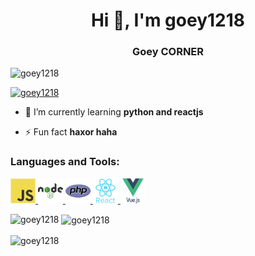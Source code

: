 <h1 align="center">Hi 👋, I'm goey1218</h1>
<h3 align="center">Goey CORNER</h3>

<p align="left"> <img src="https://komarev.com/ghpvc/?username=goey1218&label=Profile%20views&color=0e75b6&style=flat" alt="goey1218" /> </p>

<p align="left"> <a href="https://github.com/ryo-ma/github-profile-trophy"><img src="https://github-profile-trophy.vercel.app/?username=goey1218" alt="goey1218" /></a> </p>

- 🌱 I’m currently learning **python and reactjs**

- ⚡ Fun fact **haxor haha**

<p align="left">
</p>

<h3 align="left">Languages and Tools:</h3>
<p align="left"> <a href="https://developer.mozilla.org/en-US/docs/Web/JavaScript" target="_blank" rel="noreferrer"> <img src="https://raw.githubusercontent.com/devicons/devicon/master/icons/javascript/javascript-original.svg" alt="javascript" width="40" height="40"/> </a> <a href="https://nodejs.org" target="_blank" rel="noreferrer"> <img src="https://raw.githubusercontent.com/devicons/devicon/master/icons/nodejs/nodejs-original-wordmark.svg" alt="nodejs" width="40" height="40"/> </a> <a href="https://www.php.net" target="_blank" rel="noreferrer"> <img src="https://raw.githubusercontent.com/devicons/devicon/master/icons/php/php-original.svg" alt="php" width="40" height="40"/> </a> <a href="https://reactjs.org/" target="_blank" rel="noreferrer"> <img src="https://raw.githubusercontent.com/devicons/devicon/master/icons/react/react-original-wordmark.svg" alt="react" width="40" height="40"/> </a> <a href="https://vuejs.org/" target="_blank" rel="noreferrer"> <img src="https://raw.githubusercontent.com/devicons/devicon/master/icons/vuejs/vuejs-original-wordmark.svg" alt="vuejs" width="40" height="40"/> </a> </p>

<p><img align="left" src="https://github-readme-stats.vercel.app/api/top-langs?username=goey1218&show_icons=true&locale=en&layout=compact" alt="goey1218" /></p>

<p>&nbsp;<img align="center" src="https://github-readme-stats.vercel.app/api?username=goey1218&show_icons=true&locale=en" alt="goey1218" /></p>

<p><img align="center" src="https://github-readme-streak-stats.herokuapp.com/?user=goey1218&" alt="goey1218" /></p>
